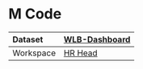 



# M Code

|Dataset|[WLB-Dashboard](./../WLB-Dashboard.md)|
| :--- | :--- |
|Workspace|[HR Head](../../Workspaces/HR-Head.md)|
